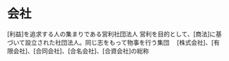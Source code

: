 # 会社
 [利益]を追求する人の集まりである営利社団法人
 営利を目的として、[商法]に基づいて設立された社団法人。同じ志をもって物事を行う集団
　[株式会社]、[有限会社]、[合同会社]、[合名会社]、[合資会社]の総称
